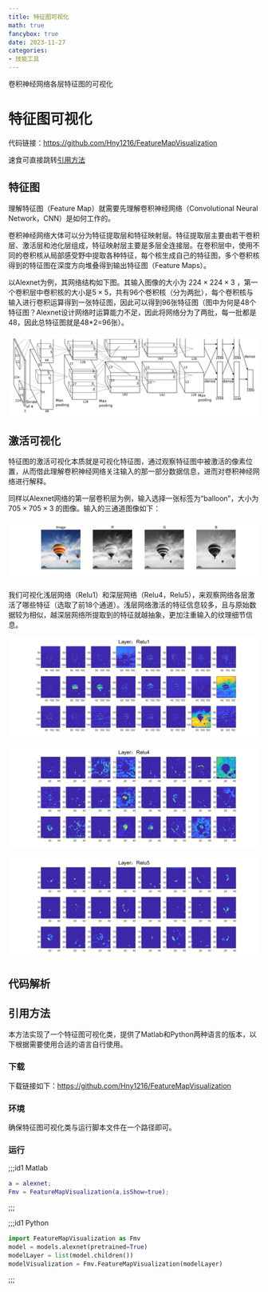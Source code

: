 ```yaml
---
title: 特征图可视化
math: true
fancybox: true
date: 2023-11-27
categories:
- 技能工具
---
```


卷积神经网络各层特征图的可视化

<!-- more -->

# 特征图可视化

代码链接：https://github.com/Hny1216/FeatureMapVisualization

速食可直接跳转[引用方法](#引用方法)



## 特征图

理解特征图（Feature Map）就需要先理解卷积神经网络（Convolutional Neural Network，CNN）是如何工作的。

卷积神经网络大体可以分为特征提取层和特征映射层。特征提取层主要由若干卷积层、激活层和池化层组成，特征映射层主要是多层全连接层。在卷积层中，使用不同的卷积核从局部感受野中提取各种特征，每个核生成自己的特征图，多个卷积核得到的特征图在深度方向堆叠得到输出特征图（Feature Maps）。

以Alexnet为例，其网络结构如下图。其输入图像的大小为 $224\times224\times3$ ，第一个卷积层中卷积核的大小是$5\times5$，共有96个卷积核（分为两批），每个卷积核与输入进行卷积运算得到一张特征图，因此可以得到96张特征图（图中为何是48个特征图？Alexnet设计网络时运算能力不足，因此将网络分为了两批，每一批都是48，因此总特征图就是48*2=96张）。

![](2023-12-06_特征图可视化/01-Alexnet网络结构.png)



## 激活可视化

特征图的激活可视化本质就是可视化特征图，通过观察特征图中被激活的像素位置，从而借此理解卷积神经网络关注输入的那一部分数据信息，进而对卷积神经网络进行解释。

同样以Alexnet网络的第一层卷积层为例，输入选择一张标签为“balloon”，大小为  $705\times705\times3$ 的图像。输入的三通道图像如下：

![](2023-12-06_特征图可视化/02-输入图像.png)

我们可视化浅层网络（Relu1）和深层网络（Relu4，Relu5），来观察网络各层激活了哪些特征（选取了前18个通道）。浅层网络激活的特征信息较多，且与原始数据较为相似，越深层网络所提取到的特征就越抽象，更加注重输入的纹理细节信息。

![](2023-12-06_特征图可视化/03-Relu1.png)

![](2023-12-06_特征图可视化/04-Relu4.png)

![](2023-12-06_特征图可视化/05-Relu5.png)

## 代码解析







## 引用方法

本方法实现了一个特征图可视化类，提供了Matlab和Python两种语言的版本，以下根据需要使用合适的语言自行使用。

### 下载

下载链接如下：https://github.com/Hny1216/FeatureMapVisualization

### 环境

确保特征图可视化类与运行脚本文件在一个路径即可。

### 运行



;;;id1 Matlab

```matlab
a = alexnet;
Fmv = FeatureMapVisualization(a,isShow=true);
```

;;;

;;;id1 Python

```python
import FeatureMapVisualization as Fmv
model = models.alexnet(pretrained=True)
modelLayer = list(model.children())
modelVisualization = Fmv.FeatureMapVisualization(modelLayer)
```

;;;
